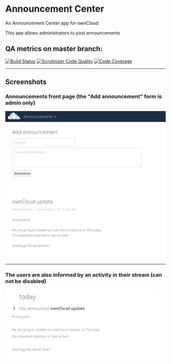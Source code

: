 # Announcement Center

An Announcement Center app for ownCloud

This app allows administrators to post announcements

## QA metrics on master branch:

[![Build Status](https://travis-ci.org/owncloud/announcementcenter.svg?branch=master)](https://travis-ci.org/owncloud/announcementcenter)
[![Scrutinizer Code Quality](https://scrutinizer-ci.com/g/owncloud/announcementcenter/badges/quality-score.png?b=master)](https://scrutinizer-ci.com/g/owncloud/announcementcenter/?branch=master)
[![Code Coverage](https://scrutinizer-ci.com/g/owncloud/announcementcenter/badges/coverage.png?b=master)](https://scrutinizer-ci.com/g/owncloud/announcementcenter/?branch=master)

---

## Screenshots

### Announcements front page (the "Add announcement" form is admin only)

![Announcement Center Frontpage](docs/AnnouncementCenterFrontpage.png)

---

### The users are also informed by an activity in their stream (can not be disabled)

![Announcement Activity](docs/AnnouncementActivity.png)

